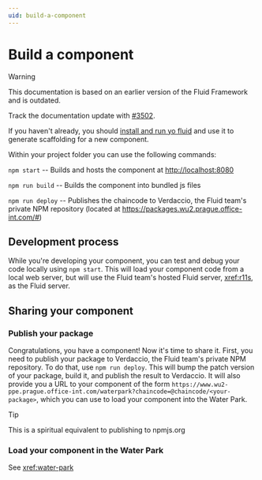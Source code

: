 ```yaml
---
uid: build-a-component
---
```


# Build a component

> [!WARNING]
> This documentation is based on an earlier version of the Fluid Framework and is outdated.
>
> Track the documentation update with [#3502](https://github.com/microsoft/Prague/issues/3502).

If you haven't already, you should [install and run yo fluid](xref:yo-fluid) and use it to generate scaffolding for a
new component.

Within your project folder you can use the following commands:

`npm start` -- Builds and hosts the component at <http://localhost:8080>

`npm run build` -- Builds the component into bundled js files

`npm run deploy` -- Publishes the chaincode to Verdaccio, the Fluid team's private NPM repository (located at
<https://packages.wu2.prague.office-int.com/#>)


## Development process

While you're developing your component, you can test and debug your code locally using `npm start`. This will load your
component code from a local web server, but will use the Fluid team's hosted Fluid server, <xref:r11s>, as the Fluid server.

## Sharing your component

### Publish your package

Congratulations, you have a component! Now it's time to share it. First, you need to publish your package to Verdaccio,
the Fluid team's private NPM repository. To do that, use `npm run deploy`. This will bump the patch version of your
package, build it, and publish the result to Verdaccio. It will also provide you a URL to your component of the form
`https://www.wu2-ppe.prague.office-int.com/waterpark?chaincode=@chaincode/<your-package>`, which
you can use to load your component into the Water Park.

> [!TIP]
> This is a spiritual equivalent to publishing to npmjs.org

### Load your component in the Water Park

See <xref:water-park>
